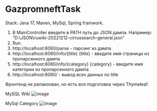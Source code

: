 # GazpromneftTask
Stack: Java 17, Maven, MySql, Spring framwork.

1. В MainController введите в PATH путь до JSON дампа.
Например: "D:\\JSON\\ruwiki-20221212-cirrussearch-general.json"
2. Run.
3. http://localhost:8080/parse - парсинг из дампа
4. http://localhost:8080/info/{title}  {title} - введите имя страницы из пропарсенного дампа
5. http://localhost:8080/info/{category} {category} - введите имя категории из пропарсенного дампа
6. http://localhost:8080/ - вывод всех данных по title

Фронтенд не релаизован, но есть вся подготовка через Thymeleaf.

MySQL Wiki
![image](https://user-images.githubusercontent.com/106023944/220385242-11f6340f-ab86-4733-b79c-c62f3dabe55c.png)


MySql Category
![image](https://user-images.githubusercontent.com/106023944/220385446-5c31b40a-047a-47af-b8c6-7b5348abd026.png)
